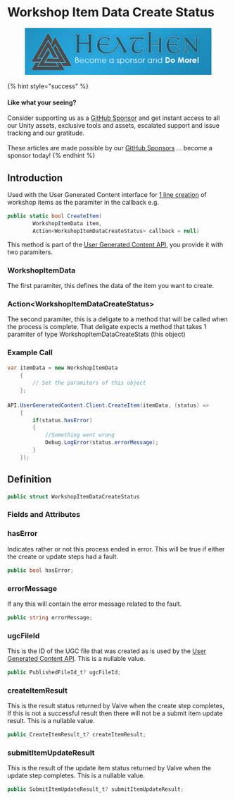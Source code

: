 # Workshop Item Data Create Status

<figure><img src="../../../.gitbook/assets/512x128 Sponsor Banner.png" alt="Become a sponsor and Do More"><figcaption></figcaption></figure>

{% hint style="success" %}
#### Like what your seeing?

Consider supporting us as a [GitHub Sponsor](../../../become-a-sponsor.md) and get instant access to all our Unity assets, exclusive tools and assets, escalated support and issue tracking and our gratitude.\
\
These articles are made possible by our [GitHub Sponsors](https://github.com/sponsors/heathen-engineering) ... become a sponsor today!
{% endhint %}

## Introduction

Used with the User Generated Content interface for [1 line creation](../api/user-generated-content.md#create-and-update-items) of workshop items as the paramiter in the callback e.g.

```csharp
public static bool CreateItem(
        WorkshopItemData item, 
        Action<WorkshopItemDataCreateStatus> callback = null)
```

This method is part of the [User Generated Content API](../api/user-generated-content.md), you provide it with two paramiters.

### WorkshopItemData

The first paramiter, this defines the data of the item you want to create.

### Action\<WorkshopItemDataCreateStatus>

The second paramiter, this is a deligate to a method that will be called when the process is complete. That deligate expects a method that takes 1 paramiter of type WorkshopItemDataCreateStats (this object)&#x20;

### Example Call

```csharp
var itemData = new WorkshopItemData
    {
        // Set the paramiters of this object
    };

API.UserGeneratedContent.Client.CreateItem(itemData, (status) =>
    {
        if(status.hasError)
        {
            //Something went wrong
            Debug.LogError(status.errorMessage);
        }
    });
```

## Definition

```csharp
public struct WorkshopItemDataCreateStatus
```

### Fields and Attributes

### hasError

Indicates rather or not this process ended in error. This will be true if either the create or update steps had a fault.

```csharp
public bool hasError;
```

### errorMessage

If any this will contain the error message related to the fault.

```csharp
public string errorMessage;
```

### ugcFileId

This is the ID of the UGC file that was created as is used by the [User Generated Content API](../api/user-generated-content.md). This is a nullable value.

```csharp
public PublishedFileId_t? ugcFileId;
```

### createItemResult

This is the result status returned by Valve when the create step completes, If this is not a successful result then there will not be a submit item update result. This is a nullable value.

```csharp
public CreateItemResult_t? createItemResult;
```

### submitItemUpdateResult

This is the result of the update item status returned by Valve when the update step completes. This is a nullable value.

```csharp
public SubmitItemUpdateResult_t? submitItemUpdateResult;
```
